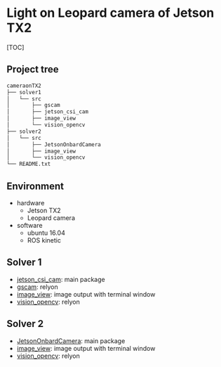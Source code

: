 # Light on Leopard camera of Jetson TX2
[TOC]
## Project tree
```sh
cameraonTX2
├── solver1
│   └── src
│       ├── gscam
│       ├── jetson_csi_cam
│       ├── image_view
│       └── vision_opencv
├── solver2
│   └── src
│       ├── JetsonOnbardCamera
│       ├── image_view
│       └── vision_opencv
└── README.txt
```
## Environment
- hardware
    * Jetson TX2
    * Leopard camera
- software
    * ubuntu 16.04
    * ROS kinetic
## Solver 1
- [jetson_csi_cam](https://github.com/peter-moran/jetson_csi_cam): main package
- [gscam](https://github.com/ros-drivers/gscam): relyon
- [image_view](https://github.com/ros-perception/image_pipeline/tree/indigo/image_view): image output with terminal window
- [vision_opencv](https://github.com/ros-perception/vision_opencv): relyon
## Solver 2
- [JetsonOnbardCamera](https://github.com/Dengjianping/JetsonOnboardCamera): main package
- [image_view](https://github.com/ros-perception/image_pipeline/tree/indigo/image_view): image output with terminal window
- [vision_opencv](https://github.com/ros-perception/vision_opencv): relyon


